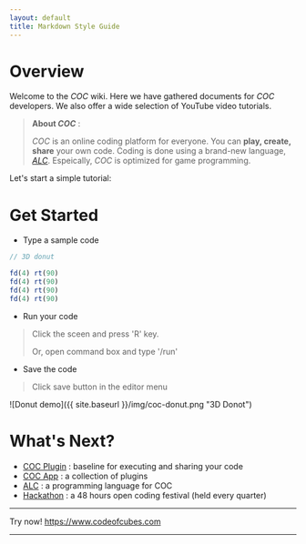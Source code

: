 ```yaml
---
layout: default
title: Markdown Style Guide
---
```


# Overview 
Welcome to the _COC_ wiki. Here we have gathered documents for _COC_ developers. We also offer a wide selection of YouTube video tutorials.

> **About _COC_** : 
> 
> _COC_ is an online coding platform for everyone. You can **play, create, share** your own code. Coding is done using a brand-new language, [_ALC_](p/alc-1.0-white-paper). Espeically, _COC_ is optimized for game programming.

Let's start a simple tutorial:

# Get Started

* Type a sample code

```javascript
// 3D donut

fd(4) rt(90)
fd(4) rt(90)
fd(4) rt(90)
fd(4) rt(90)
```

* Run your code

> Click the sceen and press 'R' key.
> 
> Or, open command box and type '/run'

* Save the code

> Click save button in the editor menu

![Donut demo]({{ site.baseurl }}/img/coc-donut.png "3D Donot")

# What's Next?

* [COC Plugin](p/coc-plugin) : baseline for executing and sharing your code
* [COC App](p/coc-app) : a collection of plugins
* [ALC](p/alc-1.0-white-paper) : a programming language for COC
* [Hackathon](p/hackathon) : a 48 hours open coding festival (held every quarter)

---

Try now! https://www.codeofcubes.com

---
